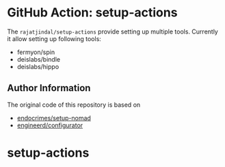 # GitHub Action: setup-actions

The `rajatjindal/setup-actions` provide setting up multiple tools. Currently it allow setting up following tools:

- fermyon/spin
- deislabs/bindle
- deislabs/hippo


## Author Information

The original code of this repository is based on

- [endocrimes/setup-nomad](https://github.com/endocrimes/setup-nomad)
- [engineerd/configurator](https://github.com/engineerd/configurator)

# setup-actions
